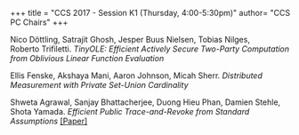 +++
title = "CCS 2017 - Session K1 (Thursday, 4:00-5:30pm)"
author= "CCS PC Chairs"
+++
<p>
<p><div class="hanging">Nico&nbsp;D&ouml;ttling, Satrajit&nbsp;Ghosh, Jesper&nbsp;Buus&nbsp;Nielsen, Tobias&nbsp;Nilges, Roberto&nbsp;Trifiletti. <em>TinyOLE: Efficient Actively Secure Two-Party Computation from Oblivious Linear Function Evaluation</em></div></p>
<p><div class="hanging">Ellis&nbsp;Fenske, Akshaya&nbsp;Mani, Aaron&nbsp;Johnson, Micah&nbsp;Sherr. <em>Distributed Measurement with Private Set-Union Cardinality</em></div></p>
<p><div class="hanging">Shweta&nbsp;Agrawal, Sanjay&nbsp;Bhattacherjee, Duong&nbsp;Hieu&nbsp;Phan, Damien&nbsp;Stehle, Shota&nbsp;Yamada. <em>Efficient Public Trace-and-Revoke from Standard Assumptions</em> <a href="https://eprint.iacr.org/2017/650">[Paper]</a></div></p>
